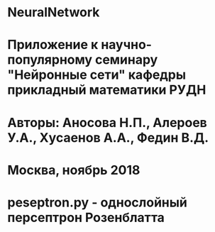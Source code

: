 # NeuralNetwork
# Приложение к научно-популярному семинару "Нейронные сети" кафедры прикладный математики РУДН
# Авторы: Аносова Н.П., Алероев У.А., Хусаенов А.А., Федин В.Д.
# Москва, ноябрь 2018
# peseptron.py - однослойный персептрон Розенблатта
# 
